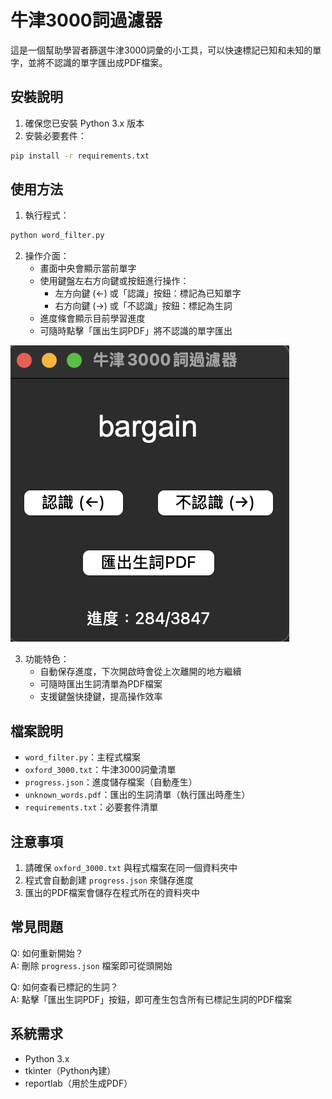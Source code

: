 # 牛津3000詞過濾器

這是一個幫助學習者篩選牛津3000詞彙的小工具，可以快速標記已知和未知的單字，並將不認識的單字匯出成PDF檔案。

## 安裝說明

1. 確保您已安裝 Python 3.x 版本
2. 安裝必要套件：

```bash
pip install -r requirements.txt
```

## 使用方法

1. 執行程式：

```bash
python word_filter.py
```

2. 操作介面：
   - 畫面中央會顯示當前單字
   - 使用鍵盤左右方向鍵或按鈕進行操作：
     - 左方向鍵 (←) 或「認識」按鈕：標記為已知單字
     - 右方向鍵 (→) 或「不認識」按鈕：標記為生詞
   - 進度條會顯示目前學習進度
   - 可隨時點擊「匯出生詞PDF」將不認識的單字匯出

![image](/ui.png)

3. 功能特色：
   - 自動保存進度，下次開啟時會從上次離開的地方繼續
   - 可隨時匯出生詞清單為PDF檔案
   - 支援鍵盤快捷鍵，提高操作效率

## 檔案說明

- `word_filter.py`：主程式檔案
- `oxford_3000.txt`：牛津3000詞彙清單
- `progress.json`：進度儲存檔案（自動產生）
- `unknown_words.pdf`：匯出的生詞清單（執行匯出時產生）
- `requirements.txt`：必要套件清單

## 注意事項

1. 請確保 `oxford_3000.txt` 與程式檔案在同一個資料夾中
2. 程式會自動創建 `progress.json` 來儲存進度
3. 匯出的PDF檔案會儲存在程式所在的資料夾中

## 常見問題

Q: 如何重新開始？  
A: 刪除 `progress.json` 檔案即可從頭開始

Q: 如何查看已標記的生詞？  
A: 點擊「匯出生詞PDF」按鈕，即可產生包含所有已標記生詞的PDF檔案

## 系統需求

- Python 3.x
- tkinter（Python內建）
- reportlab（用於生成PDF）